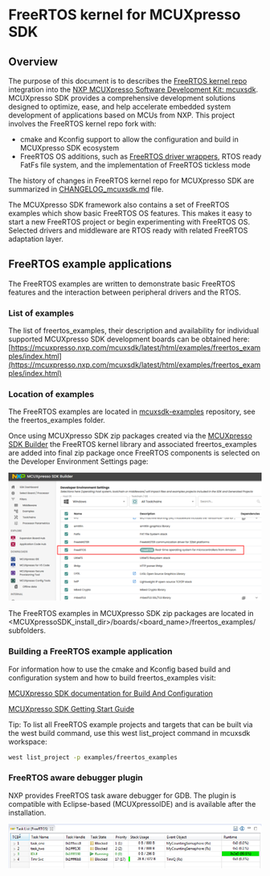 # FreeRTOS kernel for MCUXpresso SDK
## Overview

The purpose of this document is to describes the [FreeRTOS kernel repo](https://github.com/FreeRTOS/FreeRTOS) integration into the [NXP MCUXpresso Software Development Kit: mcuxsdk](https://github.com/nxp-mcuxpresso/mcuxsdk-manifests).
MCUXpresso SDK provides a comprehensive development solutions designed to optimize, ease, and help accelerate embedded system development of applications based on MCUs from NXP. This project involves the FreeRTOS kernel repo fork with:
- cmake and Kconfig support to allow the configuration and build in MCUXpresso SDK ecosystem
- FreeRTOS OS additions, such as [FreeRTOS driver wrappers](https://github.com/nxp-mcuxpresso/mcux-freertos-drivers), RTOS ready FatFs file system, and the implementation of FreeRTOS tickless mode

The history of changes in FreeRTOS kernel repo for MCUXpresso SDK are summarized in [CHANGELOG_mcuxsdk.md](CHANGELOG_mcuxsdk.md) file.

The MCUXpresso SDK framework also contains a set of FreeRTOS examples which show basic FreeRTOS OS features. This makes it easy to start a new FreeRTOS project or begin experimenting with FreeRTOS OS. Selected drivers and middleware are RTOS ready with related FreeRTOS adaptation layer.
 
## FreeRTOS example applications

The FreeRTOS examples are written to demonstrate basic FreeRTOS features and the interaction between peripheral drivers and the RTOS. 

### List of examples

The list of freertos_examples, their description and availability for individual supported MCUXpresso SDK development boards can be obtained here:
[https://mcuxpresso.nxp.com/mcuxsdk/latest/html/examples/freertos_examples/index.html](https://mcuxpresso.nxp.com/mcuxsdk/latest/html/examples/freertos_examples/index.html)

### Location of examples

The FreeRTOS examples are located in [mcuxsdk-examples](https://github.com/nxp-mcuxpresso/mcuxsdk-examples) repository, see the freertos_examples folder.

Once using MCUXpresso SDK zip packages created via the [MCUXpresso SDK Builder](https://mcuxpresso.nxp.com) the FreeRTOS kernel library and associated freertos_examples are added into final zip package once FreeRTOS components is selected on the Developer Environment Settings page:

![](mcuxsdk-doc/MCUXpresso_SDK_Builder.png "FreeRTOS component selection in MCUXpresso SDK Builder")

The FreeRTOS examples in MCUXpresso SDK zip packages are located in <MCUXpressoSDK\_install\_dir\>/boards/<board\_name\>/freertos\_examples/ subfolders.

### Building a FreeRTOS example application

For information how to use the cmake and Kconfig based build and configuration system and how to build freertos_examples visit:<p>
[MCUXpresso SDK documentation for Build And Configuration](https://mcuxpresso.nxp.com/mcuxsdk/latest/html/develop/build_system/index.html)<p>
[MCUXpresso SDK Getting Start Guide](https://mcuxpresso.nxp.com/mcuxsdk/latest/html/gsd/repo.html#gsd-index)<p>

Tip: To list all FreeRTOS example projects and targets that can be built via the west build command, use this west list_project command in mcuxsdk workspace:

```bash
west list_project -p examples/freertos_examples
```


### FreeRTOS aware debugger plugin

NXP provides FreeRTOS task aware debugger for GDB. The plugin is compatible with Eclipse-based \(MCUXpressoIDE\) and is available after the installation.

![](mcuxsdk-doc/task_list.png "FreeRTOS TAD view")

 
